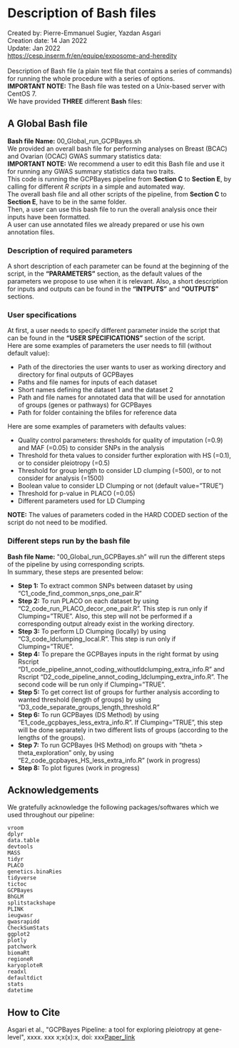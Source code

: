 # Description of Bash files
Created by: Pierre-Emmanuel Sugier, Yazdan Asgari<br>
Creation date: 14 Jan 2022<br>
Update: Jan 2022<br>
https://cesp.inserm.fr/en/equipe/exposome-and-heredity
<br>
<br>
Description of Bash file (a plain text file that contains a series of commands) for running the whole procedure with a series of options.
<br>
**IMPORTANT NOTE:** The Bash file was tested on a Unix-based server with CentOS 7.
<br>
We have provided **THREE** different **Bash** files:


## A Global Bash file 
**Bash file Name:** 00_Global_run_GCPBayes.sh
<br>
We provided an overall bash file for performing analyses on Breast (BCAC) and Ovarian (OCAC) GWAS summary statistics data:
<br>
**IMPORTANT NOTE:** We recommend a user to edit this Bash file and use it for running any GWAS summary statistics data two traits. 
<br>
This code is running the GCPBayes pipeline from **Section C** to **Section E**, by calling for different *R scripts* in a simple and automated way. 
<br>
The overall bash file and all other scripts of the pipeline, from **Section C** to **Section E**, have to be in the same folder. 
<br>
Then, a user can use this bash file to run the overall analysis once their inputs have been formatted. 
<br>
A user can use annotated files we already prepared or use his own annotation files.

### Description of required parameters
A short description of each parameter can be found at the beginning of the script, in the **“PARAMETERS”** section, as the default values of the parameters we propose to use when it is relevant. Also, a short description for inputs and outputs can be found in the **“INTPUTS”** and **“OUTPUTS”** sections.

### User specifications
At first, a user needs to specify different parameter inside the script that can be found in the **“USER SPECIFICATIONS”** section of the script. 
<br>
Here are some examples of parameters the user needs to fill (without default value):
-	Path of the directories the user wants to user as working directory and directory for final outputs of GCPBayes
-	Paths and file names for inputs of each dataset
-	Short names defining the dataset 1 and the dataset 2
-	Path and file names for annotated data that will be used for annotation of groups (genes or pathways) for GCPBayes
-	Path for folder containing the bfiles for reference data

Here are some examples of parameters with defaults values:
-	Quality control parameters: thresholds for quality of imputation (=0.9) and MAF (=0.05) to consider SNPs in the analysis
-	Threshold for theta values to consider further exploration with HS (=0.1), or to consider pleiotropy (=0.5)
-	Threshold for group length to consider LD clumping (=500), or to not consider for analysis (=1500)
-	Boolean value to consider LD Clumping or not (default value=”TRUE”)
-	Threshold for p-value in PLACO (=0.05)
-	Different parameters used for LD Clumping

**NOTE:** The values of parameters coded in the HARD CODED section of the script do not need to be modified.

### Different steps run by the bash file
**Bash file Name:** "00_Global_run_GCPBayes.sh” will run the different steps of the pipeline by using corresponding scripts. 
<br>
In summary, these steps are presented below:
- **Step 1:** To extract common SNPs between dataset by using “C1_code_find_common_snps_one_pair.R”
- **Step 2:** To run PLACO on each dataset by using “C2_code_run_PLACO_decor_one_pair.R”. This step is run only if Clumping=”TRUE”. Also, this step will not be performed if a corresponding output already exist in the working directory.
- **Step 3:** To perform LD Clumping (locally) by using “C3_code_ldclumping_local.R”. This step is run only if Clumping=”TRUE”.
- **Step 4:** To prepare the GCPBayes inputs in the right format by using Rscript “D1_code_pipeline_annot_coding_withoutldclumping_extra_info.R” and Rscript “D2_code_pipeline_annot_coding_ldclumping_extra_info.R”. The second code will be run only if Clumping=”TRUE”.
- **Step 5:** To get correct list of groups for further analysis according to wanted threshold (length of groups) by using “D3_code_separate_groups_length_threshold.R”
- **Step 6:** To run GCPBayes (DS Method) by using “E1_code_gcpbayes_less_extra_info.R”. If Clumping=”TRUE”, this step will be done separately in two different lists of groups (according to the lengths of the groups).
- **Step 7:** To run GCPBayes (HS Method) on groups with “theta > theta_exploration” only, by using “E2_code_gcpbayes_HS_less_extra_info.R” (work in progress)
- **Step 8:** To plot figures (work in progress)

## Acknowledgements 
We gratefully acknowledge the following packages/softwares which we used throughout our pipeline:
```
vroom
dplyr
data.table
devtools
MASS
tidyr
PLACO
genetics.binaRies
tidyverse
tictoc
GCPBayes
BhGLM
splitstackshape
PLINK
ieugwasr
gwasrapidd
CheckSumStats
ggplot2
plotly
patchwork
biomaRt
regioneR
karyoploteR
readxl
defaultdict
stats
datetime
```
## How to Cite
Asgari et al., "GCPBayes Pipeline: a tool for exploring pleiotropy at gene-level", xxxx. xxx x;x(x):x, doi: xxx[Paper_link](https://..../)
